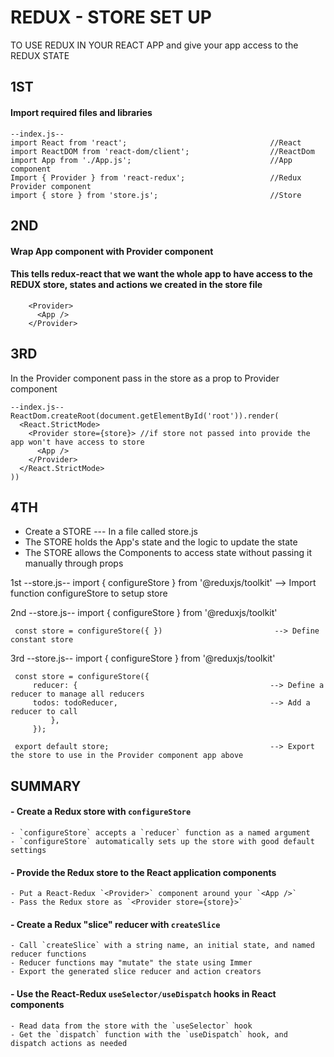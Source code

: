 # REDUX -  STORE SET UP 

TO USE REDUX IN YOUR REACT APP and give your app access to the REDUX STATE</br>

## 1ST 
#### Import required files and libraries
    --index.js--
    import React from 'react';                                //React
    import ReactDOM from 'react-dom/client';                  //ReactDom
    import App from './App.js';                               //App component
    Import { Provider } from 'react-redux';                   //Redux Provider component
    import { store } from 'store.js';                         //Store

## 2ND
#### Wrap App component with Provider component </br>
#### This tells redux-react that we want the whole app to have access to the REDUX store, states and actions we created in the store file </br>

        <Provider> 
          <App />
        </Provider>

## 3RD 
In the Provider component pass in the store as a prop to Provider component

    --index.js--
    ReactDom.createRoot(document.getElementById('root')).render(
      <React.StrictMode>
        <Provider store={store}> //if store not passed into provide the app won't have access to store
          <App />
        </Provider>
      </React.StrictMode>
    ))

## 4TH
- Create a STORE --- In a file called store.js
- The STORE holds the App's state and the logic to update the state
- The STORE allows the Components to access state without passing it manually through props

 1st
    --store.js--
     import { configureStore } from '@reduxjs/toolkit'        --> Import function configureStore to setup store
     
2nd
    --store.js--
     import { configureStore } from '@reduxjs/toolkit' 
     
     const store = configureStore({ })                         --> Define constant store
    
3rd 
     --store.js--
     import { configureStore } from '@reduxjs/toolkit' 
     
     const store = configureStore({
         reducer: {                                           --> Define a reducer to manage all reducers
         todos: todoReducer,                                  --> Add a reducer to call
             },
         });       
         
     export default store;                                    --> Export the store to use in the Provider component app above


## SUMMARY

   
#### - Create a Redux store with `configureStore`
    - `configureStore` accepts a `reducer` function as a named argument
    - `configureStore` automatically sets up the store with good default settings
#### - Provide the Redux store to the React application components
    - Put a React-Redux `<Provider>` component around your `<App />`
    - Pass the Redux store as `<Provider store={store}>`
#### - Create a Redux "slice" reducer with `createSlice`
    - Call `createSlice` with a string name, an initial state, and named reducer functions
    - Reducer functions may "mutate" the state using Immer
    - Export the generated slice reducer and action creators
#### - Use the React-Redux `useSelector/useDispatch` hooks in React components
    - Read data from the store with the `useSelector` hook
    - Get the `dispatch` function with the `useDispatch` hook, and dispatch actions as needed
